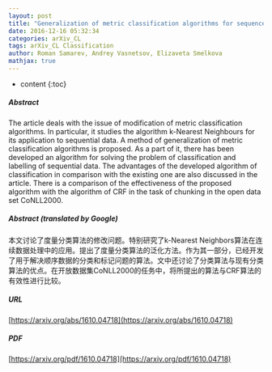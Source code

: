 ```yaml
---
layout: post
title: "Generalization of metric classification algorithms for sequences classification and labelling"
date: 2016-12-16 05:32:34
categories: arXiv_CL
tags: arXiv_CL Classification
author: Roman Samarev, Andrey Vasnetsov, Elizaveta Smelkova
mathjax: true
---
```


* content
{:toc}

##### Abstract
The article deals with the issue of modification of metric classification algorithms. In particular, it studies the algorithm k-Nearest Neighbours for its application to sequential data. A method of generalization of metric classification algorithms is proposed. As a part of it, there has been developed an algorithm for solving the problem of classification and labelling of sequential data. The advantages of the developed algorithm of classification in comparison with the existing one are also discussed in the article. There is a comparison of the effectiveness of the proposed algorithm with the algorithm of CRF in the task of chunking in the open data set CoNLL2000.

##### Abstract (translated by Google)
本文讨论了度量分类算法的修改问题。特别研究了k-Nearest Neighbors算法在连续数据处理中的应用。提出了度量分类算法的泛化方法。作为其一部分，已经开发了用于解决顺序数据的分类和标记问题的算法。文中还讨论了分类算法与现有分类算法的优点。在开放数据集CoNLL2000的任务中，将所提出的算法与CRF算法的有效性进行比较。

##### URL
[https://arxiv.org/abs/1610.04718](https://arxiv.org/abs/1610.04718)

##### PDF
[https://arxiv.org/pdf/1610.04718](https://arxiv.org/pdf/1610.04718)

